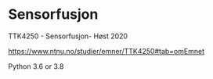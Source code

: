 # Sensorfusjon

TTK4250 - Sensorfusjon- Høst 2020

https://www.ntnu.no/studier/emner/TTK4250#tab=omEmnet

Python 3.6 or 3.8

